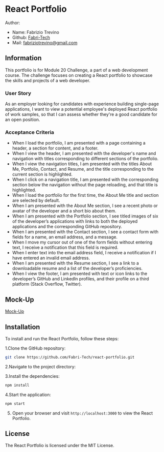 # React Portfolio

Author:
- Name: Fabrizio Trevino
- Github: [Fabri-Tech](https://github.com/Fabri-Tech)
- Mail: fabriziotrevino@gmail.com

## Information

This portfolio is for Module 20 Challenge, a part of a web development course. The challenge focuses on creating a React portfolio to showcase the skills and projects of a web developer.


### User Story

As an employer looking for candidates with experience building single-page applications,
I want to view a potential employee's deployed React portfolio of work samples,
so that I can assess whether they're a good candidate for an open position.

### Acceptance Criteria

- When I load the portfolio, I am presented with a page containing a header, a section for content, and a footer.
- When I view the header, I am presented with the developer's name and navigation with titles corresponding to different sections of the portfolio.
- When I view the navigation titles, I am presented with the titles About Me, Portfolio, Contact, and Resume, and the title corresponding to the current section is highlighted.
- When I click on a navigation title, I am presented with the corresponding section below the navigation without the page reloading, and that title is highlighted.
- When I load the portfolio for the first time, the About Me title and section are selected by default.
- When I am presented with the About Me section, I see a recent photo or avatar of the developer and a short bio about them.
- When I am presented with the Portfolio section, I see titled images of six of the developer’s applications with links to both the deployed applications and the corresponding GitHub repository.
- When I am presented with the Contact section, I see a contact form with fields for a name, an email address, and a message.
- When I move my cursor out of one of the form fields without entering text, I receive a notification that this field is required.
- When I enter text into the email address field, I receive a notification if I have entered an invalid email address.
- When I am presented with the Resume section, I see a link to a downloadable resume and a list of the developer’s proficiencies.
- When I view the footer, I am presented with text or icon links to the developer’s GitHub and LinkedIn profiles, and their profile on a third platform (Stack Overflow, Twitter).

## Mock-Up

[Mock-Up](./src/assets/Mockup.png)

## Installation

To install and run the React Portfolio, follow these steps:

1.Clone the GitHub repository:

```bash
git clone https://github.com/Fabri-Tech/react-portfolio.git
```

2.Navigate to the project directory:

3.Install the dependencies:

```bash 
npm install
```

4.Start the application:
```bash
npm start
```

5. Open your browser and visit `http://localhost:3000` to view the React Portfolio.

## License

The React Portfolio is licensed under the MIT License.


